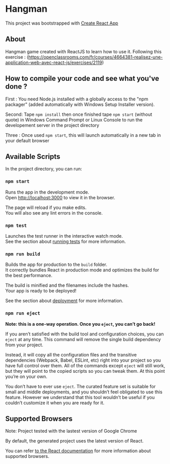# Hangman

This project was bootstrapped with [Create React App](https://github.com/facebookincubator/create-react-app)

## About

Hangman game created with ReactJS to learn how to use it. 
Following this exercise : (https://openclassrooms.com/fr/courses/4664381-realisez-une-application-web-avec-react-js/exercises/2119)

## How to compile your code and see what you've done ?

First : You need Node.js installed with a globally access to the "npm packager" (added automatically with Windows Setup Installer version).

Second: Tape `npm install` then once finished tape `npm start` (without quote) in Windows Command Prompt or Linux Console to run the developement server in the project directory

Three : Once used `npm start`, this will launch automatically in a new tab in your default browser

## Available Scripts

In the project directory, you can run:

### `npm start`

Runs the app in the development mode.<br>
Open [http://localhost:3000](http://localhost:3000) to view it in the browser.

The page will reload if you make edits.<br>
You will also see any lint errors in the console.

### `npm test`

Launches the test runner in the interactive watch mode.<br>
See the section about [running tests](#running-tests) for more information.

### `npm run build`

Builds the app for production to the `build` folder.<br>
It correctly bundles React in production mode and optimizes the build for the best performance.

The build is minified and the filenames include the hashes.<br>
Your app is ready to be deployed!

See the section about [deployment](#deployment) for more information.

### `npm run eject`

**Note: this is a one-way operation. Once you `eject`, you can’t go back!**

If you aren’t satisfied with the build tool and configuration choices, you can `eject` at any time. This command will remove the single build dependency from your project.

Instead, it will copy all the configuration files and the transitive dependencies (Webpack, Babel, ESLint, etc) right into your project so you have full control over them. All of the commands except `eject` will still work, but they will point to the copied scripts so you can tweak them. At this point you’re on your own.

You don’t have to ever use `eject`. The curated feature set is suitable for small and middle deployments, and you shouldn’t feel obligated to use this feature. However we understand that this tool wouldn’t be useful if you couldn’t customize it when you are ready for it.

## Supported Browsers

Note: Project tested with the lastest version of Google Chrome

By default, the generated project uses the latest version of React.

You can refer [to the React documentation](https://reactjs.org/docs/react-dom.html#browser-support) for more information about supported browsers.